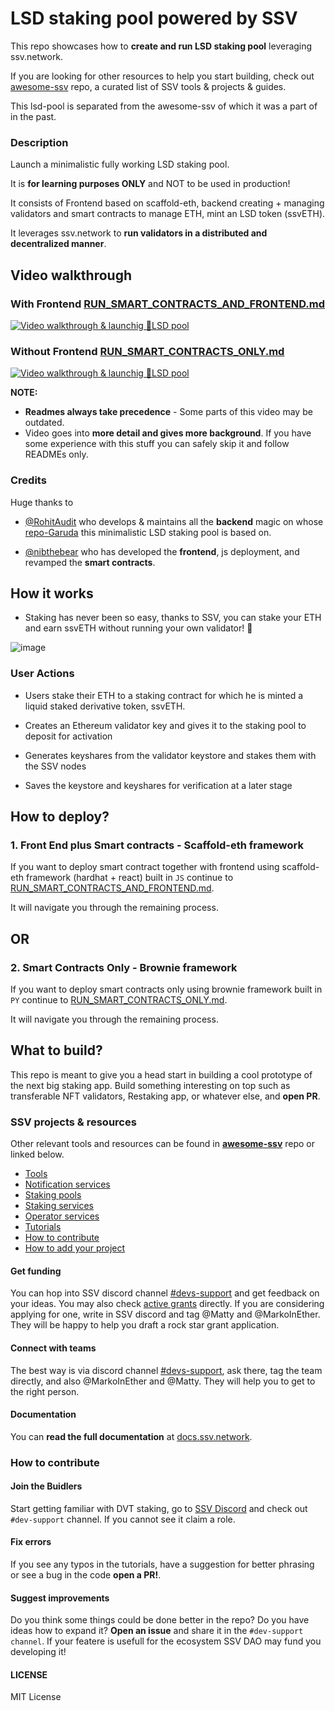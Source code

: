 # LSD staking pool powered by SSV

This repo showcases how to **create and run LSD staking pool** leveraging ssv.network.

If you are looking for other resources to help you start building, check out [awesome-ssv](https://github.com/bloxapp/awesome-ssv) repo, a curated list of SSV tools & projects & guides.

This lsd-pool is separated from the awesome-ssv of which it was a part of in the past.

### Description

Launch a minimalistic fully working LSD staking pool.

It is **for learning purposes ONLY** and NOT to be used in production!

It consists of Frontend based on scaffold-eth, backend creating + managing validators and smart contracts to manage ETH, mint an LSD token (ssvETH).

It leverages ssv.network to **run validators in a distributed and decentralized manner**.

## Video walkthrough

### With Frontend [RUN_SMART_CONTRACTS_AND_FRONTEND.md](/RUN_SMART_CONTRACTS_AND_FRONTEND.md)

[![Video walkthrough & launchig 🌈LSD pool](http://img.youtube.com/vi/CK-4xPgiU-w/0.jpg)](http://www.youtube.com/watch?v=CK-4xPgiU-w "Repo walkthrough & launchig 🌈LSD pool")

### Without Frontend [RUN_SMART_CONTRACTS_ONLY.md](/RUN_SMART_CONTRACTS_ONLY.md)

[![Video walkthrough & launchig 🌈LSD pool](http://img.youtube.com/vi/CiV76rOY4go/0.jpg)](http://www.youtube.com/watch?v=CiV76rOY4go "Repo walkthrough & launchig 🌈LSD pool")


**NOTE:**

- **Readmes always take precedence** - Some parts of this video may be outdated.
- Video goes into **more detail and gives more background**. If you have some experience with this stuff you can safely skip it and follow READMEs only.

### Credits

Huge thanks to

- [@RohitAudit](https://github.com/RohitAudit) who develops & maintains all the **backend** magic on whose [repo-Garuda](https://github.com/RohitAudit/ssv-service) this minimalistic LSD staking pool is based on.

- [@nibthebear](https://github.com/TIM88-DOT) who has developed the **frontend**, js deployment, and revamped the **smart contracts**.

## How it works

- Staking has never been so easy, thanks to SSV, you can stake your ETH and earn ssvETH without running your own validator! 🤑

![image](https://github.com/ssv-network/lsd-pool/assets/37876756/c7840bd7-2f4c-478b-9c1c-0c4b29b157bf)

### User Actions

- Users stake their ETH to a staking contract for which he is minted a liquid staked derivative token, ssvETH.

- Creates an Ethereum validator key and gives it to the staking pool to deposit for activation

- Generates keyshares from the validator keystore and stakes them with the SSV nodes

- Saves the keystore and keyshares for verification at a later stage

## How to deploy?

### 1. Front End plus Smart contracts - Scaffold-eth framework

If you want to deploy smart contract together with frontend using scaffold-eth framework (hardhat + react) built in `JS` continue to [RUN_SMART_CONTRACTS_AND_FRONTEND.md](/RUN_SMART_CONTRACTS_AND_FRONTEND.md).

It will navigate you through the remaining process.

## OR

### 2. Smart Contracts Only - Brownie framework

If you want to deploy smart contracts only using brownie framework built in `PY` continue to [RUN_SMART_CONTRACTS_ONLY.md](/RUN_SMART_CONTRACTS_ONLY.md).

It will navigate you through the remaining process.

## What to build?

This repo is meant to give you a head start in building a cool prototype of the next big staking app. Build something interesting on top such as transferable NFT validators, Restaking app, or whatever else, and **open PR**.

### SSV projects & resources

Other relevant tools and resources can be found in **[awesome-ssv](https://github.com/bloxapp/awesome-ssv)** repo or linked below.

- [Tools](https://github.com/bloxapp/awesome-ssv#tools)
- [Notification services](https://github.com/bloxapp/awesome-ssv#notification-services)
- [Staking pools](https://github.com/bloxapp/awesome-ssv#staking-pools)
- [Staking services](https://github.com/bloxapp/awesome-ssv#staking-services)
- [Operator services](https://github.com/bloxapp/awesome-ssv#operator-services)
- [Tutorials](https://github.com/bloxapp/awesome-ssv#tutorials)
- [How to contribute](https://github.com/bloxapp/awesome-ssv#how-to-contribute)
- [How to add your project](https://github.com/bloxapp/awesome-ssv#how-to-add-your-project)

#### Get funding

You can hop into SSV discord channel [#devs-support](https://discord.com/channels/723834989506068561/766640777815523330) and get feedback on your ideas. You may also check [active grants](https://grants.ssv.network/) directly. If you are considering applying for one, write in SSV discord and tag @Matty and @MarkoInEther. They will be happy to help you draft a rock star grant application.

#### Connect with teams

The best way is via discord channel [#devs-support](https://discord.com/channels/723834989506068561/766640777815523330), ask there, tag the team directly, and also @MarkoInEther and @Matty. They will help you to get to the right person.

#### Documentation

You can **read the full documentation** at [docs.ssv.network](https://docs.ssv.network/).

### How to contribute

#### Join the Buidlers

Start getting familiar with DVT staking, go to [SSV Discord](https://discord.gg/invite/ssvnetworkofficial) and check out `#dev-support` channel. If you cannot see it claim a role.

#### Fix errors

If you see any typos in the tutorials, have a suggestion for better phrasing or see a bug in the code **open a PR!**.

#### Suggest improvements

Do you think some things could be done better in the repo? Do you have ideas how to expand it?
**Open an issue** and share it in the `#dev-support channel`.
If your featere is usefull for the ecosystem SSV DAO may fund you developing it!

#### LICENSE

MIT License
